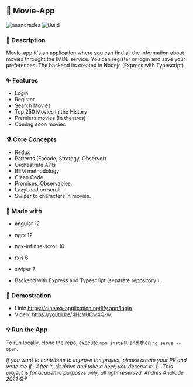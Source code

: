 ## :rocket: Movie-App

![aaandrades](https://img.shields.io/badge/-Frontend-orange)
![Build](https://img.shields.io/badge/-Working-brightgreen)

### :memo: Description
Movie-app it's an application where you can find all the information about
movies throught the IMDB service. You can register or login and save your preferences. The backend its created in Nodejs (Express with Typescript)

### :sparkles: Features
- Login
- Register
- Search Movies
- Top 250 Movies in the History
- Premiers movies (In theatres)
- Coming soon movies
### :alembic: Core Concepts
- Redux
- Patterns (Facade, Strategy, Observer)
- Orchestrate APIs
- BEM methodology
- Clean Code
- Promises, Observables.
- LazyLoad on scroll.
- Swiper to characters in movies.
### :construction: Made with
- angular 12
- ngrx 12
- ngx-infinite-scroll 10
- rxjs 6
- swiper 7

- Backend with Express and Typescript (separate repository ).

### :hammer: Demostration
- Link: https://cinema-application.netlify.app/login
- Video: https://youtu.be/4HcVUCw4Q-w

### :bulb: Run the App
To run locally, clone the repo, execute ```npm install``` and then ```ng serve --open```.

*If you want to contribute to improve the project, please create your PR and write me :speech_balloon: . After it, sit down and take a beer, you deserve it!* :beers: .
*This project is for academic purposes only, all right reserved. Andrés Andrade 2021 :copyright::registered:*
